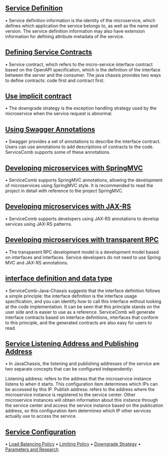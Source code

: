 ## [Service Definition](/build-provider/definition/service-definition.html)
• Service definition information is the identity of the microservice, which defines which application the service belongs to, as well as the name and version. The service definition information may also have extension information for defining attribute metadata of the service.
 

## [Defining Service Contracts](/build-provider/define-contract.html)
• Service contract, which refers to the micro-service interface contract based on the OpenAPI specification, which is the definition of the interface between the server and the consumer. The java chassis provides two ways to define contracts: code first and contract first.


## [Use implicit contract](/build-provider/code-first.html)
• The downgrade strategy is the exception handling strategy used by the microservice when the service request is abnormal.


## [Using Swagger Annotations](/build-provider/swagger-annotation.html)
• Swagger provides a set of annotations to describe the interface contract. Users can use annotations to add descriptions of contracts to the code. ServiceComb supports some of these annotations.


## [Developing microservices with SpringMVC](/build-provider/springmvc.html)
• ServiceComb supports SpringMVC annotations, allowing the development of microservices using SpringMVC style. It is recommended to read the project in detail with reference to the project SpringMVC.

## [Developing microservices with JAX-RS](/build-provider/jaxrs.html)
• ServiceComb supports developers using JAX-RS annotations to develop services using JAX-RS patterns.

## [Developing microservices with transparent RPC](/build-provider/transparent-rpc.html)
• The transparent RPC development model is a development model based on interfaces and interfaces. Service developers do not need to use Spring MVC and JAX-RS annotations.

## [interface definition and data type](/build-provider/swagger-annotation.html)
• ServiceComb-Java-Chassis suggests that the interface definition follows a simple principle: the interface definition is the interface usage specification, and you can identify how to call this interface without looking at the code implementation. It can be seen that this principle stands on the user side and is easier to use as a reference. ServiceComb will generate interface contracts based on interface definitions, interfaces that conform to this principle, and the generated contracts are also easy for users to read.

## [Service Listening Address and Publishing Address](/build-provider/listen-address-and-publish-address.html)
• In JavaChassis, the listening and publishing addresses of the service are two separate concepts that can be configured independently:

Listening address: refers to the address that the microservice instance listens to when it starts. This configuration item determines which IPs can be accessed by this IP.
Publish address: refers to the address where the microservice instance is registered to the service center. Other microservice instances will obtain information about this instance through the service center and access the service instance based on the publication address, so this configuration item determines which IP other services actually use to access the service.

## [Service Configuration](/build-provider/service-configuration.html)

• [Load Balancing Policy](/build-provider/configuration/lb-strategy.html)
• [Limiting Policy](/build-provider/configuration/ratelimite-strategy.html)
• [Downgrade Strategy](/build-provider/configuration/downgrade-strategy.html)
• [Parameters and Research](/build-provider/configuration/parameter-validator.html)
